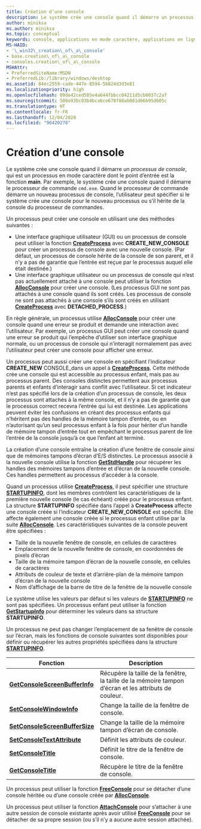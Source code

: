 ```yaml
---
title: Création d’une console
description: Le système crée une console quand il démarre un processus de console, qui est un processus en mode caractère dont le point d’entrée est la fonction main.
author: miniksa
ms.author: miniksa
ms.topic: conceptual
keywords: console, applications en mode caractère, applications en ligne de commande, applications de terminal, API console
MS-HAID:
- '\_win32\_creation\_of\_a\_console'
- base.creation\_of\_a\_console
- consoles.creation\_of\_a\_console
MSHAttr:
- PreferredSiteName:MSDN
- PreferredLib:/library/windows/desktop
ms.assetid: 84ec2559-cade-447e-8594-5b824d3d3e81
ms.localizationpriority: high
ms.openlocfilehash: 09de42ced585e4a644fbbcc04211d5cb6037c2af
ms.sourcegitcommit: 508e93bc83b4bca6ce678f88ab081d66b95d605c
ms.translationtype: HT
ms.contentlocale: fr-FR
ms.lasthandoff: 12/04/2020
ms.locfileid: "96420278"
---
```

# <a name="creation-of-a-console"></a>Création d’une console

Le système crée une console quand il démarre un *processus de console*, qui est un processus en mode caractère dont le point d’entrée est la fonction **main**. Par exemple, le système crée une console quand il démarre le processeur de commande `cmd.exe`. Quand le processeur de commande démarre un nouveau processus de console, l’utilisateur peut spécifier si le système crée une console pour le nouveau processus ou s’il hérite de la console du processeur de commandes.

Un processus peut créer une console en utilisant une des méthodes suivantes :

- Une interface graphique utilisateur (GUI) ou un processus de console peut utiliser la fonction [**CreateProcess**](https://msdn.microsoft.com/library/windows/desktop/ms682425) avec **CREATE\_NEW\_CONSOLE** pour créer un processus de console avec une nouvelle console. (Par défaut, un processus de console hérite de la console de son parent, et il n’y a pas de garantie que l’entrée est reçue par le processus auquel elle était destinée.)
- Une interface graphique utilisateur ou un processus de console qui n’est pas actuellement attaché à une console peut utiliser la fonction [**AllocConsole**](allocconsole.md) pour créer une console. (Les processus GUI ne sont pas attachés à une console quand ils sont créés. Les processus de console ne sont pas attachés à une console s’ils sont créés en utilisant [**CreateProcess**](https://msdn.microsoft.com/library/windows/desktop/ms682425) avec **DETACHED\_PROCESS**.)

En règle générale, un processus utilise [**AllocConsole**](allocconsole.md) pour créer une console quand une erreur se produit et demande une interaction avec l’utilisateur. Par exemple, un processus GUI peut créer une console quand une erreur se produit qui l’empêche d’utiliser son interface graphique normale, ou un processus de console qui n’interagit normalement pas avec l’utilisateur peut créer une console pour afficher une erreur.

Un processus peut aussi créer une console en spécifiant l’indicateur **CREATE\_NEW** CONSOLE\_dans un appel à [**CreateProcess**](https://msdn.microsoft.com/library/windows/desktop/ms682425). Cette méthode crée une console qui est accessible au processus enfant, mais pas au processus parent. Des consoles distinctes permettent aux processus parents et enfants d’interagir sans conflit avec l’utilisateur. Si cet indicateur n’est pas spécifié lors de la création d’un processus de console, les deux processus sont attachés à la même console, et il n’y a pas de garantie que le processus correct recevra l’entrée qui lui est destinée. Les applications peuvent éviter les confusions en créant des processus enfants qui n’héritent pas des handles de la mémoire tampon d’entrée, ou en n’autorisant qu’un seul processus enfant à la fois pour hériter d’un handle de mémoire tampon d’entrée tout en empêchant le processus parent de lire l’entrée de la console jusqu’à ce que l’enfant ait terminé.

La création d’une console entraîne la création d’une fenêtre de console ainsi que de mémoires tampons d’écran d’E/S distinctes. Le processus associé à la nouvelle console utilise la fonction [**GetStdHandle**](getstdhandle.md) pour récupérer les handles des mémoires tampons d’entrée et d’écran de la nouvelle console. Ces handles permettent au processus d’accéder à la console.

Quand un processus utilise [**CreateProcess**](https://msdn.microsoft.com/library/windows/desktop/ms682425), il peut spécifier une structure [**STARTUPINFO**](https://msdn.microsoft.com/library/windows/desktop/ms686331), dont les membres contrôlent les caractéristiques de la première nouvelle console (le cas échéant) créée pour le processus enfant. La structure **STARTUPINFO** spécifiée dans l’appel à **CreateProcess** affecte une console créée si l’indicateur **CREATE\_NEW\_CONSOLE** est spécifié. Elle affecte également une console créée si le processus enfant utilise par la suite [**AllocConsole**](allocconsole.md). Les caractéristiques suivantes de la console peuvent être spécifiées :

- Taille de la nouvelle fenêtre de console, en cellules de caractères
- Emplacement de la nouvelle fenêtre de console, en coordonnées de pixels d’écran
- Taille de la mémoire tampon d’écran de la nouvelle console, en cellules de caractères
- Attributs de couleur de texte et d’arrière-plan de la mémoire tampon d’écran de la nouvelle console
- Nom d’affichage de la barre de titre de la fenêtre de la nouvelle console

Le système utilise les valeurs par défaut si les valeurs de [**STARTUPINFO**](https://msdn.microsoft.com/library/windows/desktop/ms686331) ne sont pas spécifiées. Un processus enfant peut utiliser la fonction [**GetStartupInfo**](https://msdn.microsoft.com/library/windows/desktop/ms683230) pour déterminer les valeurs dans sa structure **STARTUPINFO**.

Un processus ne peut pas changer l’emplacement de sa fenêtre de console sur l’écran, mais les fonctions de console suivantes sont disponibles pour définir ou récupérer les autres propriétés spécifiées dans la structure [**STARTUPINFO**](https://msdn.microsoft.com/library/windows/desktop/ms686331).

| Fonction | Description |
|-|-|
| [**GetConsoleScreenBufferInfo**](getconsolescreenbufferinfo.md) | Récupère la taille de la fenêtre, la taille de la mémoire tampon d’écran et les attributs de couleur. |
| [**SetConsoleWindowInfo**](setconsolewindowinfo.md)  | Change la taille de la fenêtre de console.  |
| [**SetConsoleScreenBufferSize**](setconsolescreenbuffersize.md) | Change la taille de la mémoire tampon d’écran de console. |
| [**SetConsoleTextAttribute**](setconsoletextattribute.md) | Définit les attributs de couleur.  |
| [**SetConsoleTitle**](setconsoletitle.md)  | Définit le titre de la fenêtre de console. |
| [**GetConsoleTitle**](getconsoletitle.md)  | Récupère le titre de la fenêtre de console.  |

Un processus peut utiliser la fonction [**FreeConsole**](freeconsole.md) pour se détacher d’une console héritée ou d’une console créée par [**AllocConsole**](allocconsole.md).

Un processus peut utiliser la fonction [**AttachConsole**](attachconsole.md) pour s’attacher à une autre session de console existante après avoir utilisé [**FreeConsole**](freeconsole.md) pour se détacher de sa propre session (ou s’il n’y a aucune autre session attachée).
